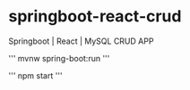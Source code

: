 # springboot-react-crud
Springboot | React | MySQL CRUD APP

'''
mvnw spring-boot:run
'''

'''
npm start 
'''
